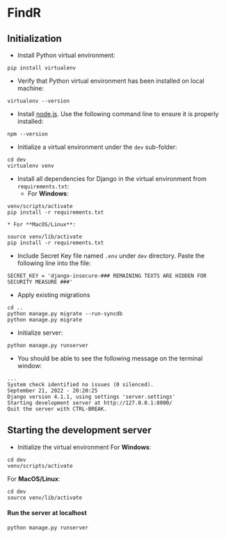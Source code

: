 # FindR

## Initialization
* Install Python virtual environment:
```
pip install virtualenv
```

* Verify that Python virtual environment has been installed on local machine:
```
virtualenv --version
```

* Install [node.js](https://nodejs.org/en/download/). Use the following command line to ensure it is properly installed:
```
npm --version
```

* Initialize a virtual environment under the ```dev``` sub-folder:
```
cd dev
virtualenv venv
```

* Install all dependencies for Django in the virtual environment from ```requirements.txt```:
    * For **Windows**:
```
venv/scripts/activate
pip install -r requirements.txt
```

    * For **MacOS/Linux**:
```
source venv/lib/activate
pip install -r requirements.txt
```

* Include Secret Key file named `.env` under ```dev``` directory. Paste the following line into the file:
```
SECRET_KEY = 'django-insecure-### REMAINING TEXTS ARE HIDDEN FOR SECURITY MEASURE ###'
```

* Apply existing migrations
```
cd ..
python manage.py migrate --run-syncdb
python manage.py migrate
```

* Initialize server:
```
python manage.py runserver
```

* You should be able to see the following message on the terminal window:
```
...
System check identified no issues (0 silenced).
September 21, 2022 - 20:20:25
Django version 4.1.1, using settings 'server.settings'
Starting development server at http://127.0.0.1:8000/
Quit the server with CTRL-BREAK.
```

## Starting the development server
* Initialize the virtual environment
For **Windows**:
```
cd dev
venv/scripts/activate
```

For **MacOS/Linux**:
```
cd dev
source venv/lib/activate
```

#### Run the server at localhost
```
python manage.py runserver
```